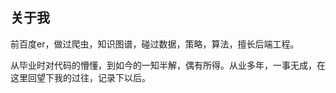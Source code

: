 ## 关于我

前百度er，做过爬虫，知识图谱，碰过数据，策略，算法，擅长后端工程。  

从毕业时对代码的懵懂，到如今的一知半解，偶有所得。从业多年，一事无成，在这里回望下我的过往，记录下以后。

